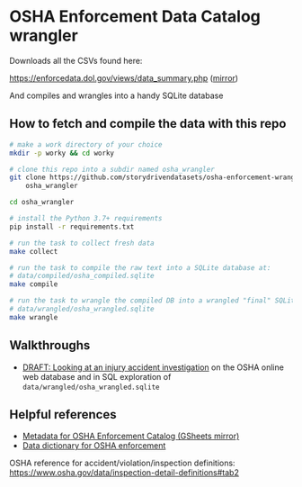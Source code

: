 # OSHA Enforcement Data Catalog wrangler


Downloads all the CSVs found here:

https://enforcedata.dol.gov/views/data_summary.php ([mirror](https://enforcedata.dol.gov/views/data_summary.php))

And compiles and wrangles into a handy SQLite database




## How to fetch and compile the data with this repo

```sh
# make a work directory of your choice
mkdir -p worky && cd worky

# clone this repo into a subdir named osha_wrangler
git clone https://github.com/storydrivendatasets/osha-enforcement-wrangler \
    osha_wrangler

cd osha_wrangler

# install the Python 3.7+ requirements
pip install -r requirements.txt

# run the task to collect fresh data
make collect

# run the task to compile the raw text into a SQLite database at:
# data/compiled/osha_compiled.sqlite
make compile

# run the task to wrangle the compiled DB into a wrangled "final" SQLite DB at:
# data/wrangled/osha_wrangled.sqlite
make wrangle
```

## Walkthroughs

- [DRAFT: Looking at an injury accident investigation](walkthroughs/single-accident-inspection/index.md) on the OSHA online web database and in SQL exploration of `data/wrangled/osha_wrangled.sqlite`


## Helpful references

- [Metadata for OSHA Enforcement Catalog (GSheets mirror)](https://docs.google.com/spreadsheets/d/1aHcSXSkPfUITRHE7Khsi-WuHbH2heYFXkb64DCRBiMo/edit#gid=1891906742)
- [Data dictionary for OSHA enforcement](https://docs.google.com/spreadsheets/d/1aHcSXSkPfUITRHE7Khsi-WuHbH2heYFXkb64DCRBiMo/edit#gid=0)

OSHA reference for accident/violation/inspection definitions:
https://www.osha.gov/data/inspection-detail-definitions#tab2


